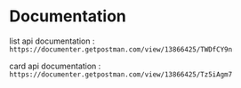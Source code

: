 # Documentation
list api documentation : ```https://documenter.getpostman.com/view/13866425/TWDfCY9n```

card api documentation : ```https://documenter.getpostman.com/view/13866425/Tz5iAgm7```